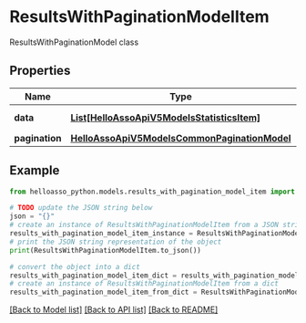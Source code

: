 # ResultsWithPaginationModelItem

ResultsWithPaginationModel class

## Properties

Name | Type | Description | Notes
------------ | ------------- | ------------- | -------------
**data** | [**List[HelloAssoApiV5ModelsStatisticsItem]**](HelloAssoApiV5ModelsStatisticsItem.md) | Data property | [optional] 
**pagination** | [**HelloAssoApiV5ModelsCommonPaginationModel**](HelloAssoApiV5ModelsCommonPaginationModel.md) |  | [optional] 

## Example

```python
from helloasso_python.models.results_with_pagination_model_item import ResultsWithPaginationModelItem

# TODO update the JSON string below
json = "{}"
# create an instance of ResultsWithPaginationModelItem from a JSON string
results_with_pagination_model_item_instance = ResultsWithPaginationModelItem.from_json(json)
# print the JSON string representation of the object
print(ResultsWithPaginationModelItem.to_json())

# convert the object into a dict
results_with_pagination_model_item_dict = results_with_pagination_model_item_instance.to_dict()
# create an instance of ResultsWithPaginationModelItem from a dict
results_with_pagination_model_item_from_dict = ResultsWithPaginationModelItem.from_dict(results_with_pagination_model_item_dict)
```
[[Back to Model list]](../README.md#documentation-for-models) [[Back to API list]](../README.md#documentation-for-api-endpoints) [[Back to README]](../README.md)


